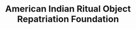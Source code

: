 ---
layout: repo
title: "American Indian Ritual Object Repatriation Foundation"
id: 21653
permalink: repos/21653/
---